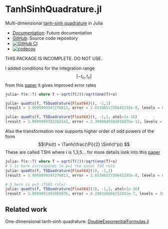# TanhSinhQuadrature.jl

Multi-dimensional [tanh-sinh
quadrature](https://en.wikipedia.org/wiki/Tanh-sinh_quadrature) in
Julia

* [Documentation](https://eschnett.github.io/TanhSinhQuadrature.jl/dev/):
  Future documentation
* [GitHub](https://github.com/eschnett/TanhSinhQuadrature.jl): Source
  code repository
* [![GitHub
  CI](https://github.com/eschnett/TanhSinhQuadrature.jl/workflows/CI/badge.svg)](https://github.com/eschnett/TanhSinhQuadrature.jl/actions)
* [![codecov](https://codecov.io/gh/eschnett/TanhSinhQuadrature.jl/branch/main/graph/badge.svg?token=vHtLZhZpKG)](https://codecov.io/gh/eschnett/TanhSinhQuadrature.jl)

THIS PACKAGE IS INCOMPLETE. DO NOT USE.

I added conditions for the integration range $$[-t_n, t_n]$$ from this [paper](https://arxiv.org/pdf/2007.15057.pdf)
it gives improved error rates

``` julia
julia> f(x::T) where T = sqrt(T(2))/sqrt(one(T)+x)

julia> quadts(f, TSQuadrature{Float64}(), -1,1)
(result = 3.9999999347276813, error = 2.6538651720642292e-8, levels = 6)

julia> quadts(f, TSQuadrature{Float64}(), -1,1, atol=1e-16)
(result = 3.9999999782382543, error = 2.3940849303016876e-12, levels = 20)
```

Also the transformation now supports higher order of odd powers of the form 
$$\Psi(t) = \Tanh(\frac{\Pi}{2} \Sinh(t^p)) $$
These are called TSHi where i is 1,3,5... 
for more details look into this [paper](https://ems.press/content/serial-article-files/2719)
``` julia
julia> f(x::T) where T = sqrt(T(2))/sqrt(one(T)+x)
# 1 is here corresponds to p=1 the usual TSH rule
julia> quadts(f, TSQuadrature{Float64}(1), -1,1)
(result = 3.9999999347276813, error = 2.6538651720642292e-8, levels = 6)

# 3 here is p=3 (TSH3 rule)
julia> quadts(f, TSQuadrature{Float64}(3), -1,1, atol=1e-16)
(result = 3.9999991492059976, error = 8.290316966252931e-7, levels = 20)
```

## Related work

One-dimensional tanh-sinh quadrature:
[DoubleExponentialFormulas.jl](https://github.com/machakann/DoubleExponentialFormulas.jl)
